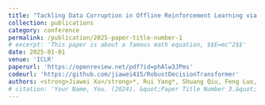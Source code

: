 ```yaml
---
title: "Tackling Data Corruption in Offline Reinforcement Learning via Sequence Modeling"
collection: publications
category: conference
permalink: /publication/2025-paper-title-number-1
# excerpt: 'This paper is about a famous math equation, $$E=mc^2$$'
date: 2025-01-01
venue: 'ICLR'
paperurl: 'https://openreview.net/pdf?id=phAlw3JPms'
codeurl: 'https://github.com/jiawei415/RobustDecisionTransformer'
authors: <strong>Jiawei Xu</strong>*, Rui Yang*, Shuang Qiu, Feng Luo, Meng Fang, Baoxiang Wang, Lei Han.
# citation: 'Your Name, You. (2024). &quot;Paper Title Number 3.&quot; <i>GitHub Journal of Bugs</i>. 1(3).'
---
```


